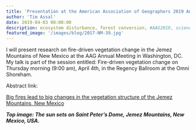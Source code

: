 ```yaml
---
title: 'Presentation at the American Association of Geographers 2019 Annual Meeting'
author: 'Tim Assal'
date: 2019-04-03 00:00:00
description: ecosystem disturbance, forest conversion, #AAG2019, science communication 
featured_image: '/images/blog/2017-NM-39.jpg'
---
```


I will present research on fire-driven vegetation change in the Jemez Mountains of New Mexico at the AAG Annual Meeting in Washington, DC. My talk is part of the session entitled: Fire-driven vegetation change on Thursday morning (9:00 am), April 4th, in the Regency Ballroom at the Omni Shoreham.

Abstract link:

[Big fires lead to big changes in the vegetation structure of the Jemez Mountains, New Mexico](https://aag.secure-abstracts.com/AAG%20Annual%20Meeting%202019/abstracts-gallery/21175)

***Top image: The sun sets on Saint Peter’s Dome, Jemez Mountains, New Mexico, USA.***
